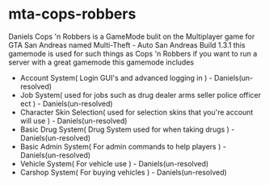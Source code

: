 mta-cops-robbers
================

Daniels Cops 'n Robbers is a GameMode bulit on the Multiplayer game for GTA San Andreas named Multi-Theft -
Auto San Andreas Build 1.3.1 this gamemode is used for such things as Cops 'n Robbers if you want to run a server 
with a great gamemode this gamemode includes

- Account System( Login GUI's and advanced logging in ) - Daniels(un-resolved)
- Job System( used for jobs such as drug dealer arms seller police officer ect ) - Daniels(un-resolved)
- Character Skin Selection( used for selection skins that you're account will use ) - Daniels(un-resolved)
- Basic Drug System( Drug System used for when taking drugs ) - Daniels(un-resolved)
- Basic Admin System( For admin commands to help players ) - Daniels(un-resolved)
- Vehicle System( For vehicle use ) - Daniels(un-resolved)
- Carshop System( For buying vehicles ) - Daniels(un-resolved)